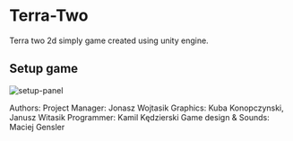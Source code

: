 # Terra-Two

Terra two 2d simply game created using unity engine.

## Setup game
![setup-panel](https://user-images.githubusercontent.com/47725233/85919127-d487ca80-b868-11ea-8186-9b95107ebf82.png)


Authors:
Project Manager: Jonasz Wojtasik
Graphics: Kuba Konopczynski, Janusz Witasik
Programmer: Kamil Kędzierski
Game design & Sounds: Maciej Gensler
